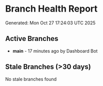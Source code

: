 # Branch Health Report
Generated: Mon Oct 27 17:24:03 UTC 2025

## Active Branches
- **main** - 17 minutes ago by Dashboard Bot

## Stale Branches (>30 days)
No stale branches found
